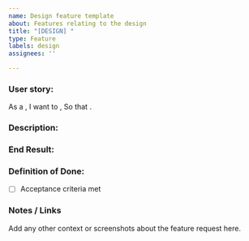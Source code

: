 ```yaml
---
name: Design feature template
about: Features relating to the design
title: "[DESIGN] "
type: Feature
labels: design
assignees: ''

---
```


### User story:

As a **<user>**,
I want to **<unit of work>**,
So that **<context>**.

### Description:
<!-- A clear and concise description of what you want to happen. -->

### End Result:
<!-- A screenshot of the phenomenal designs made! -->

### Definition of Done:

- [ ] Acceptance criteria met

### Notes / Links
Add any other context or screenshots about the feature request here.

